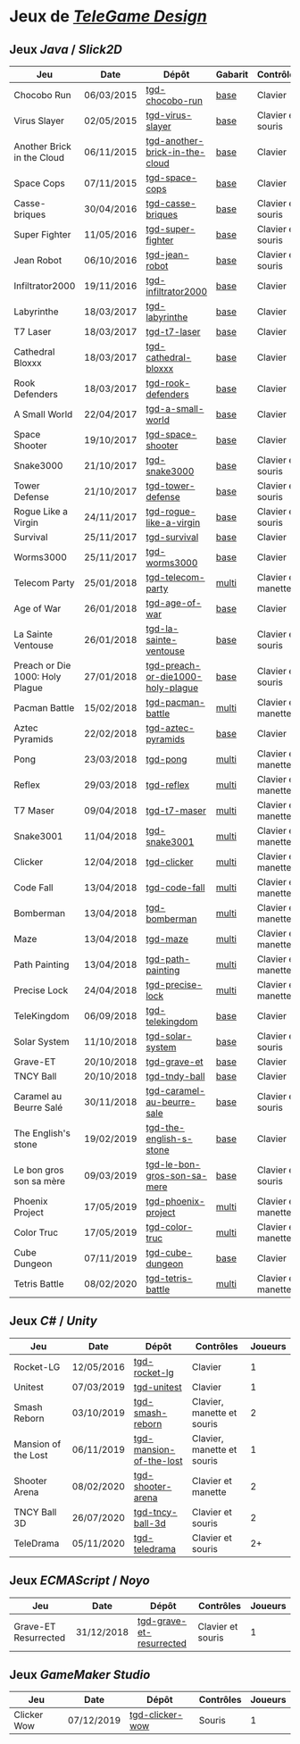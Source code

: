 # Jeux de [*TeleGame Design*](https://telegd.github.io/)

## Jeux *Java* / *Slick2D*

| Jeu | Date | Dépôt | Gabarit | Contrôles | Joueurs |
| - | - | - | - | - | - |
| Chocobo Run | 06/03/2015 | [tgd-chocobo-run][chocobo-run] | [base][base] | Clavier | 1 |
| Virus Slayer | 02/05/2015 | [tgd-virus-slayer][virus-slayer] | [base][base] | Clavier et souris | 1 |
| Another Brick in the Cloud | 06/11/2015 | [tgd-another-brick-in-the-cloud][another-brick-in-the-cloud] | [base][base] | Clavier | 1 |
| Space Cops | 07/11/2015 | [tgd-space-cops][space-cops] | [base][base] | Clavier | 1 |
| Casse-briques | 30/04/2016 | [tgd-casse-briques][casse-briques] | [base][base] | Clavier et souris | 1 |
| Super Fighter | 11/05/2016 | [tgd-super-fighter][super-fighter] | [base][base] | Clavier et souris | 1 |
| Jean Robot | 06/10/2016 | [tgd-jean-robot][jean-robot] | [base][base] | Clavier et souris | 1 |
| Infiltrator2000 | 19/11/2016 | [tgd-infiltrator2000][infiltrator2000] | [base][base] | Clavier | 1 |
| Labyrinthe | 18/03/2017 | [tgd-labyrinthe][labyrinthe] | [base][base] | Clavier | 1 |
| T7 Laser | 18/03/2017 | [tgd-t7-laser][t7-laser] | [base][base] | Clavier | 1 |
| Cathedral Bloxxx | 18/03/2017 | [tgd-cathedral-bloxxx][cathedral-bloxxx] | [base][base] | Clavier | 1 |
| Rook Defenders | 18/03/2017 | [tgd-rook-defenders][rook-defenders] | [base][base] | Clavier | 1 |
| A Small World | 22/04/2017 | [tgd-a-small-world][a-small-world] | [base][base] | Clavier | 1 |
| Space Shooter | 19/10/2017 | [tgd-space-shooter][space-shooter] | [base][base] | Clavier | 1 |
| Snake3000 | 21/10/2017 | [tgd-snake3000][snake3000] | [base][base] | Clavier et souris | 2-9 |
| Tower Defense | 21/10/2017 | [tgd-tower-defense][tower-defense] | [base][base] | Clavier et souris | 1 |
| Rogue Like a Virgin | 24/11/2017 | [tgd-rogue-like-a-virgin][rogue-like-a-virgin] | [base][base] | Clavier et souris | 1 |
| Survival | 25/11/2017 | [tgd-survival][survival] | [base][base] | Clavier | 1 |
| Worms3000 | 25/11/2017 | [tgd-worms3000][worms3000] | [base][base] | Clavier | 2 |
| Telecom Party | 25/01/2018 | [tgd-telecom-party][telecom-party] | [multi][multi] | Clavier et manette | 2-4 |
| Age of War | 26/01/2018 | [tgd-age-of-war][age-of-war] | [base][base] | Clavier | 2 |
| La Sainte Ventouse | 26/01/2018 | [tgd-la-sainte-ventouse][la-sainte-ventouse] | [base][base] | Clavier et souris | 1 |
| Preach or Die 1000: Holy Plague | 27/01/2018 | [tgd-preach-or-die1000-holy-plague][preach-or-die1000-holy-plague] | [base][base] | Clavier et souris | 1 |
| Pacman Battle | 15/02/2018 | [tgd-pacman-battle][pacman-battle] | [multi][multi] | Clavier et manette | 2-4 |
| Aztec Pyramids | 22/02/2018 | [tgd-aztec-pyramids][aztec-pyramids] | [base][base] | Clavier | 2 |
| Pong | 23/03/2018 | [tgd-pong][pong] | [multi][multi] | Clavier et manette | 2-4 |
| Reflex | 29/03/2018 | [tgd-reflex][reflex] | [multi][multi] | Clavier et manette | 2-4 |
| T7 Maser | 09/04/2018 | [tgd-t7-maser][t7-maser] | [multi][multi] | Clavier et manette | 2-4 |
| Snake3001 | 11/04/2018 | [tgd-snake3001][snake3001] | [multi][multi] | Clavier et manette | 2-4 |
| Clicker | 12/04/2018 | [tgd-clicker][clicker] | [multi][multi] | Clavier et manette | 2-4 |
| Code Fall | 13/04/2018 | [tgd-code-fall][code-fall] | [multi][multi] | Clavier et manette | 2-4 |
| Bomberman | 13/04/2018 | [tgd-bomberman][bomberman] | [multi][multi] | Clavier et manette | 2-4 |
| Maze | 13/04/2018 | [tgd-maze][maze] | [multi][multi] | Clavier et manette | 2-4 |
| Path Painting | 13/04/2018 | [tgd-path-painting][path-painting] | [multi][multi] | Clavier et manette | 2-4 |
| Precise Lock | 24/04/2018 | [tgd-precise-lock][precise-lock] | [multi][multi] | Clavier et manette | 2-4 |
| TeleKingdom | 06/09/2018 | [tgd-telekingdom][telekingdom] | [base][base] | Clavier | 1 |
| Solar System | 11/10/2018 | [tgd-solar-system][solar-system] | [base][base] | Clavier et souris | 1 |
| Grave-ET | 20/10/2018 | [tgd-grave-et][grave-et] | [base][base] | Clavier | 1 |
| TNCY Ball | 20/10/2018 | [tgd-tndy-ball][tncy-ball] | [base][base] | Clavier | 2 |
| Caramel au Beurre Salé | 30/11/2018 | [tgd-caramel-au-beurre-sale][caramel-au-beurre-sale] | [base][base] | Clavier et souris | 2 |
| The English's stone | 19/02/2019 | [tgd-the-english-s-stone][the-english-s-stone] | [base][base] | Clavier | 1 |
| Le bon gros son sa mère | 09/03/2019 | [tgd-le-bon-gros-son-sa-mere][le-bon-gros-son-sa-mere] | [base][base] | Clavier et souris | 1 |
| Phoenix Project | 17/05/2019 | [tgd-phoenix-project][phoenix-project] | [multi][multi] | Clavier et manette | 2-4 |
| Color Truc | 17/05/2019 | [tgd-color-truc][color-truc] | [multi][multi] | Clavier et manette | 2-4 |
| Cube Dungeon | 07/11/2019 | [tgd-cube-dungeon][cube-dungeon] | [base][base] | Clavier | 1 |
| Tetris Battle | 08/02/2020 | [tgd-tetris-battle][tetris-battle] | [multi][multi] | Clavier et manette | 2-4 |

## Jeux *C#* / *Unity*

| Jeu | Date | Dépôt | Contrôles | Joueurs |
| - | - | - | - | - |
| Rocket-LG | 12/05/2016 | [tgd-rocket-lg][rocket-lg] | Clavier | 1 |
| Unitest | 07/03/2019 | [tgd-unitest][unitest] | Clavier | 1 |
| Smash Reborn | 03/10/2019 | [tgd-smash-reborn][smash-reborn] | Clavier, manette et souris | 2 |
| Mansion of the Lost | 06/11/2019 | [tgd-mansion-of-the-lost][mansion-of-the-lost] | Clavier, manette et souris | 1 |
| Shooter Arena | 08/02/2020 | [tgd-shooter-arena][shooter-arena] | Clavier et manette | 2 |
| TNCY Ball 3D | 26/07/2020 | [tgd-tncy-ball-3d][tncy-ball-3d] | Clavier et souris | 2 |
| TeleDrama | 05/11/2020 | [tgd-teledrama][teledrama] | Clavier et souris | 2+ |

## Jeux *ECMAScript* / *Noyo*

| Jeu | Date | Dépôt | Contrôles | Joueurs |
| - | - | - | - | - |
| Grave-ET Resurrected | 31/12/2018 | [tgd-grave-et-resurrected][grave-et-resurrected] | Clavier et souris | 1 |

## Jeux *GameMaker Studio*

| Jeu | Date | Dépôt | Contrôles | Joueurs |
| - | - | - | - | - |
| Clicker Wow | 07/12/2019 | [tgd-clicker-wow][clicker-wow] | Souris | 1 |


[chocobo-run]: https://github.com/TeleGD/tgd-chocobo-run
[virus-slayer]: https://github.com/TeleGD/tgd-virus-slayer
[another-brick-in-the-cloud]: https://github.com/TeleGD/tgd-another-brick-in-the-cloud
[space-cops]: https://github.com/TeleGD/tgd-space-cops
[casse-briques]: https://github.com/TeleGD/tgd-casse-briques
[super-fighter]: https://github.com/TeleGD/tgd-super-fighter
[jean-robot]: https://github.com/TeleGD/tgd-jean-robot
[infiltrator2000]: https://github.com/TeleGD/tgd-infiltrator2000
[labyrinthe]: https://github.com/TeleGD/tgd-labyrinthe
[t7-laser]: https://github.com/TeleGD/tgd-t7-laser
[cathedral-bloxxx]: https://github.com/TeleGD/tgd-cathedral-bloxxx
[rook-defenders]: https://github.com/TeleGD/tgd-rook-defenders
[a-small-world]: https://github.com/TeleGD/tgd-a-small-world
[space-shooter]: https://github.com/TeleGD/tgd-space-shooter
[snake3000]: https://github.com/TeleGD/tgd-snake3000
[tower-defense]: https://github.com/TeleGD/tgd-tower-defense
[rogue-like-a-virgin]: https://github.com/TeleGD/tgd-rogue-like-a-virgin
[survival]: https://github.com/TeleGD/tgd-survival
[worms3000]: https://github.com/TeleGD/tgd-worms3000
[telecom-party]: https://github.com/TeleGD/tgd-telecom-party
[age-of-war]: https://github.com/TeleGD/tgd-age-of-war
[la-sainte-ventouse]: https://github.com/TeleGD/tgd-la-sainte-ventouse
[preach-or-die1000-holy-plague]: https://github.com/TeleGD/tgd-preach-or-die1000-holy-plague
[pacman-battle]: https://github.com/TeleGD/tgd-pacman-battle
[aztec-pyramids]: https://github.com/TeleGD/tgd-aztec-pyramids
[pong]: https://github.com/TeleGD/tgd-pong
[reflex]: https://github.com/TeleGD/tgd-reflex
[t7-maser]: https://github.com/TeleGD/tgd-t7-maser
[snake3001]: https://github.com/TeleGD/tgd-snake3001
[clicker]: https://github.com/TeleGD/tgd-clicker
[code-fall]: https://github.com/TeleGD/tgd-code-fall
[bomberman]: https://github.com/TeleGD/tgd-bomberman
[maze]: https://github.com/TeleGD/tgd-maze
[path-painting]: https://github.com/TeleGD/tgd-path-painting
[precise-lock]: https://github.com/TeleGD/tgd-precise-lock
[telekingdom]: https://github.com/TeleGD/tgd-telekingdom
[solar-system]: https://github.com/TeleGD/tgd-solar-system
[grave-et]: https://github.com/TeleGD/tgd-grave-et
[tncy-ball]: https://github.com/TeleGD/tgd-tncy-ball
[caramel-au-beurre-sale]: https://github.com/TeleGD/tgd-caramel-au-beurre-sale
[the-english-s-stone]: https://github.com/TeleGD/tgd-the-english-s-stone
[le-bon-gros-son-sa-mere]: https://github.com/TeleGD/tgd-le-bon-gros-son-sa-mere
[phoenix-project]: https://github.com/TeleGD/tgd-phoenix-project
[color-truc]: https://github.com/TeleGD/tgd-color-truc
[cube-dungeon]: https://github.com/TeleGD/tgd-cube-dungeon
[tetris-battle]: https://github.com/TeleGD/tgd-tetris-battle

[base]: https://github.com/TeleGD/tgd-template-slick2d-base
[multi]: https://github.com/TeleGD/tgd-template-slick2d-multi

[rocket-lg]: https://github.com/TeleGD/tgd-rocket-lg
[unitest]: https://github.com/TeleGD/tgd-unitest
[smash-reborn]: https://github.com/TeleGD/tgd-smash-reborn
[mansion-of-the-lost]: https://github.com/TeleGD/tgd-mansion-of-the-lost
[shooter-arena]: https://github.com/TeleGD/tgd-shooter-arena
[tncy-ball-3d]: https://github.com/TeleGD/tgd-tncy-ball-3d
[teledrama]: https://github.com/TeleGD/tgd-teledrama

[grave-et-resurrected]: https://github.com/TeleGD/tgd-grave-et-resurrected

[clicker-wow]: https://github.com/TeleGD/tgd-clicker-wow
